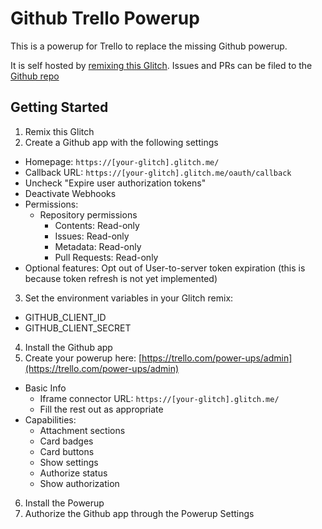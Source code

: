 # Github Trello Powerup

This is a powerup for Trello to replace the missing Github powerup.

It is self hosted by [remixing this Glitch](https://glitch.com/edit/#!/remix/github-trello-powerup).
Issues and PRs can be filed to the [Github repo](https://github.com/tghw/github-trello-powerup)

## Getting Started

1. Remix this Glitch
2. Create a Github app with the following settings

- Homepage: `https://[your-glitch].glitch.me/`
- Callback URL: `https://[your-glitch].glitch.me/oauth/callback`
- Uncheck "Expire user authorization tokens"
- Deactivate Webhooks
- Permissions:
  - Repository permissions
    - Contents: Read-only
    - Issues: Read-only
    - Metadata: Read-only
    - Pull Requests: Read-only
- Optional features: Opt out of User-to-server token expiration (this is because token refresh is not yet implemented)

3. Set the environment variables in your Glitch remix:

- GITHUB_CLIENT_ID
- GITHUB_CLIENT_SECRET

4. Install the Github app
5. Create your powerup here: [https://trello.com/power-ups/admin](https://trello.com/power-ups/admin)

- Basic Info
  - Iframe connector URL: `https://[your-glitch].glitch.me/`
  - Fill the rest out as appropriate
- Capabilities:
  - Attachment sections
  - Card badges
  - Card buttons
  - Show settings
  - Authorize status
  - Show authorization

6. Install the Powerup
7. Authorize the Github app through the Powerup Settings
